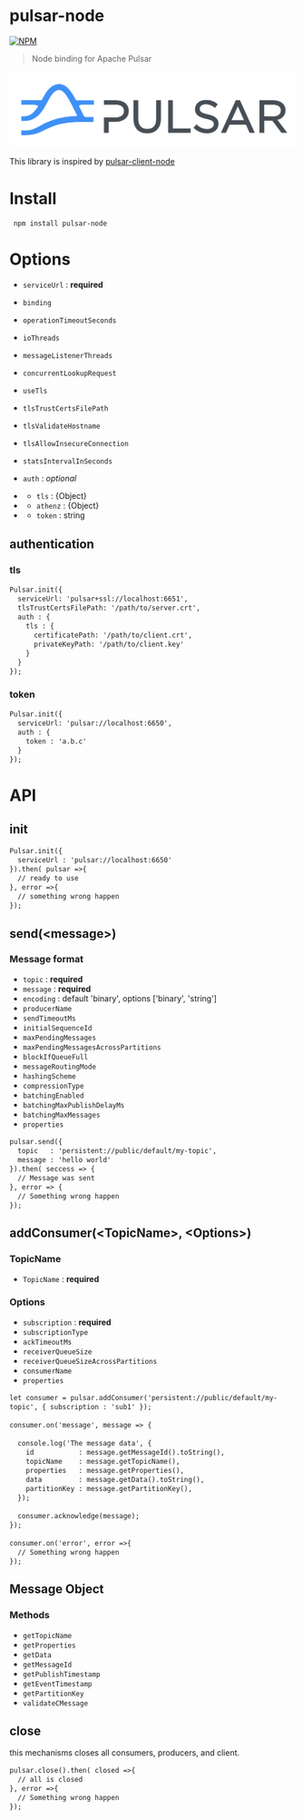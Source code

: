 pulsar-node
==========

[![NPM](https://nodei.co/npm/pulsar-node.png)](https://nodei.co/npm/pulsar-node/)

> Node binding for Apache Pulsar

![Pulsar logo](docs/pulsar.png)

This library is inspired by [pulsar-client-node](https://github.com/apache/pulsar-client-node)

# Install

```
 npm install pulsar-node
```

# Options

* `serviceUrl` : **required**
* `binding`
* `operationTimeoutSeconds`
* `ioThreads`
* `messageListenerThreads`
* `concurrentLookupRequest`
* `useTls`
* `tlsTrustCertsFilePath`
* `tlsValidateHostname`
* `tlsAllowInsecureConnection`
* `statsIntervalInSeconds`

* `auth` : *optional*
* * `tls` : {Object}
* * `athenz` : {Object}
* * `token` : string


## authentication

### tls
```
Pulsar.init({
  serviceUrl: 'pulsar+ssl://localhost:6651',
  tlsTrustCertsFilePath: '/path/to/server.crt',
  auth : {
    tls : {
      certificatePath: '/path/to/client.crt',
      privateKeyPath: '/path/to/client.key'
    }
  }
});
```

### token
```
Pulsar.init({
  serviceUrl: 'pulsar://localhost:6650',
  auth : {
    token : 'a.b.c'
  }
});
```

# API

## init

```
Pulsar.init({
  serviceUrl : 'pulsar://localhost:6650'
}).then( pulsar =>{
  // ready to use
}, error =>{
  // something wrong happen
});
```

## **send**(\<message\>)

### Message format

* `topic` : **required**
* `message` : **required**
* `encoding` : default 'binary', options ['binary', 'string']
* `producerName`
* `sendTimeoutMs`
* `initialSequenceId`
* `maxPendingMessages`
* `maxPendingMessagesAcrossPartitions`
* `blockIfQueueFull`
* `messageRoutingMode`
* `hashingScheme`
* `compressionType`
* `batchingEnabled`
* `batchingMaxPublishDelayMs`
* `batchingMaxMessages`
* `properties`

```
pulsar.send({
  topic   : 'persistent://public/default/my-topic',
  message : 'hello world'
}).then( seccess => {
  // Message was sent
}, error => {
  // Something wrong happen
});
```

## **addConsumer**(\<TopicName\>, \<Options\>)

### TopicName
* `TopicName` : **required**

### Options

* `subscription` : **required**
* `subscriptionType`
* `ackTimeoutMs`
* `receiverQueueSize`
* `receiverQueueSizeAcrossPartitions`
* `consumerName`
* `properties`

```
let consumer = pulsar.addConsumer('persistent://public/default/my-topic', { subscription : 'sub1' });

consumer.on('message', message => {

  console.log('The message data', {
    id           : message.getMessageId().toString(),
    topicName    : message.getTopicName(),
    properties   : message.getProperties(),
    data         : message.getData().toString(),
    partitionKey : message.getPartitionKey(),
  });

  consumer.acknowledge(message);
});

consumer.on('error', error =>{
  // Something wrong happen
});
```

## **Message Object**

### Methods

* `getTopicName`
* `getProperties`
* `getData`
* `getMessageId`
* `getPublishTimestamp`
* `getEventTimestamp`
* `getPartitionKey`
* `validateCMessage`


## close

this mechanisms closes all consumers, producers, and client.

```
pulsar.close().then( closed =>{
  // all is closed
}, error =>{
  // Something wrong happen
});
```
